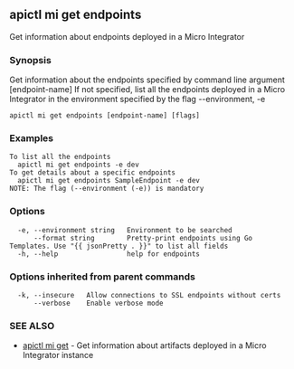 ## apictl mi get endpoints

Get information about endpoints deployed in a Micro Integrator

### Synopsis

Get information about the endpoints specified by command line argument [endpoint-name]
If not specified, list all the endpoints deployed in a Micro Integrator in the environment specified by the flag --environment, -e

```
apictl mi get endpoints [endpoint-name] [flags]
```

### Examples

```
To list all the endpoints
  apictl mi get endpoints -e dev
To get details about a specific endpoints
  apictl mi get endpoints SampleEndpoint -e dev
NOTE: The flag (--environment (-e)) is mandatory
```

### Options

```
  -e, --environment string   Environment to be searched
      --format string        Pretty-print endpoints using Go Templates. Use "{{ jsonPretty . }}" to list all fields
  -h, --help                 help for endpoints
```

### Options inherited from parent commands

```
  -k, --insecure   Allow connections to SSL endpoints without certs
      --verbose    Enable verbose mode
```

### SEE ALSO

* [apictl mi get](apictl_mi_get.md)	 - Get information about artifacts deployed in a Micro Integrator instance

